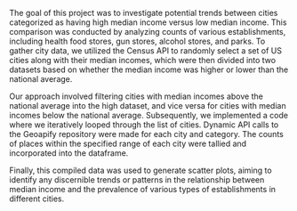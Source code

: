 The goal of this project was to investigate potential trends between cities categorized as having high median income versus low median income. This comparison was conducted by analyzing counts of various establishments, including health food stores, gun stores, alcohol stores, and parks. To gather city data, we utilized the Census API to randomly select a set of US cities along with their median incomes, which were then divided into two datasets based on whether the median income was higher or lower than the national average.

Our approach involved filtering cities with median incomes above the national average into the high dataset, and vice versa for cities with median incomes below the national average. Subsequently, we implemented a code where we iteratively looped through the list of cities. Dynamic API calls to the Geoapify repository were made for each city and category. The counts of places within the specified range of each city were tallied and incorporated into the dataframe.

Finally, this compiled data was used to generate scatter plots, aiming to identify any discernible trends or patterns in the relationship between median income and the prevalence of various types of establishments in different cities.
